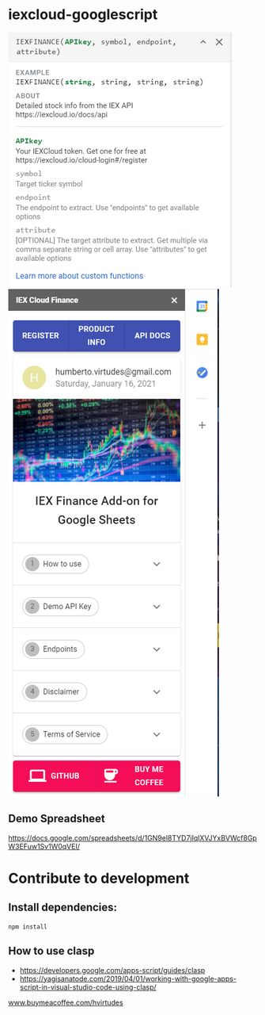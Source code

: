# iexcloud-googlescript

![Function Helper](https://github.com/KamisamaPT/iexcloud-googlescript/blob/main/Function%20Helper.PNG)
![About Menu](https://github.com/KamisamaPT/iexcloud-googlescript/blob/main/About%20Menu.PNG)

## Demo Spreadsheet

https://docs.google.com/spreadsheets/d/1GN9el8TYD7jIqlXVJYxBVWcf8GpW3EFuw1Sv1W0qVEI/

# Contribute to development

## Install dependencies:

```
npm install
```

## How to use clasp

* https://developers.google.com/apps-script/guides/clasp
* https://yagisanatode.com/2019/04/01/working-with-google-apps-script-in-visual-studio-code-using-clasp/

www.buymeacoffee.com/hvirtudes
